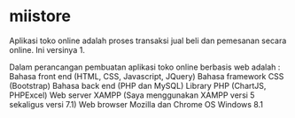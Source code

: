 # miistore
Aplikasi toko online adalah proses transaksi jual beli dan pemesanan secara online. Ini versinya 1.

Dalam perancangan pembuatan aplikasi toko online berbasis web adalah :
Bahasa front end (HTML, CSS, Javascript, JQuery)
Bahasa framework CSS (Bootstrap)
Bahasa back end (PHP dan MySQL)
Library PHP (ChartJS, PHPExcel)
Web server XAMPP (Saya menggunakan XAMPP versi 5 sekaligus versi 7.1)
Web browser Mozilla dan Chrome
OS Windows 8.1
